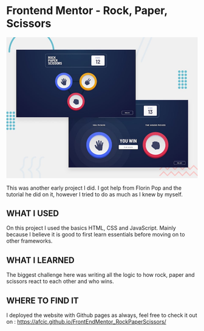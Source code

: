 # Frontend Mentor - Rock, Paper, Scissors

![Design preview for the Rock, Paper, Scissors coding challenge](./design/desktop-preview.jpg)

This was another early project I did. I got help from Florin Pop and the tutorial he did on it, however I tried to do as much as I knew by myself. 

## WHAT I USED
On this project I used the basics HTML, CSS and JavaScript. Mainly because I believe it is good to first learn essentials before moving on to other frameworks.

## WHAT I LEARNED
The biggest challenge here was writing all the logic to how rock, paper and scissors react to each other and who wins. 

## WHERE TO FIND IT
I deployed the website with Github pages as always, feel free to check it out on : https://afcic.github.io/FrontEndMentor_RockPaperScissors/
